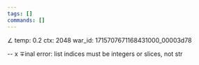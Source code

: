 ```yaml
---
tags: []
commands: []
---
```

∠ temp: 0.2 ctx: 2048 war_id: 1715707671168431000_00003d78


--
x ∓inal error: list indices must be integers or slices, not str
